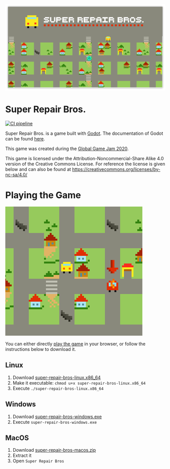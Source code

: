 ![](Assets/Graphics/logo/super_repair_bros.png)

Super Repair Bros.
==================

[![CI pipeline](https://travis-ci.org/Super-Repair-Bros/Super-Repair-Bros..svg?branch=master)](https://travis-ci.org/Super-Repair-Bros/Super-Repair-Bros.)

Super Repair Bros. is a game built with [Godot](https://godotengine.org/).
The documentation of Godot can be found [here](https://docs.godotengine.org/).

This game was created during the [Global Game Jam 2020](https://globalgamejam.org/2020/games/super-repair-bros-0).

This game is licensed under the Attribution-Noncommercial-Share Alike 4.0 version of the Creative Commons License.
For reference the license is given below and can also be found at https://creativecommons.org/licenses/by-nc-sa/4.0/

Playing the Game
================

![](Assets/Graphics/screenshot_super_repair_bros.png)

You can either directly [play the game](https://superrepairbros.de) in your browser, or follow the instructions below to download it.

Linux
-----

1. Download [super-repair-bros-linux.x86_64](https://superrepairbros.de/super-repair-bros-linux.x86_64)
1. Make it executable: `chmod u+x super-repair-bros-linux.x86_64`
3. Execute `./super-repair-bros-linux.x86_64`

Windows
-------

1. Download [super-repair-bros-windows.exe](https://superrepairbros.de/super-repair-bros-windows.exe)
2. Execute `super-repair-bros-windows.exe`

MacOS
-----

1. Download [super-repair-bros-macos.zip](https://superrepairbros.de/super-repair-bros-macos.zip)
2. Extract it
3. Open `Super Repair Bros`
